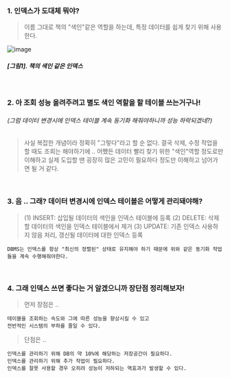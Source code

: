 ### 1. 인덱스가 도대체 뭐야?

> 이름 그대로 책의 "색인"같은 역할을 하는데, 특정 데이터를 쉽게 찾기 위해 사용한다.


![image](https://github.com/choichanhyeok/---/assets/68278903/358dd226-6ba2-454b-9968-c31daba15b8b)

##### [그림1]. 책의 색인 같은 인덱스



<br>

### 2. 아 조회 성능 올려주려고 별도 색인 역할을 할 테이블 쓰는거구나! 
###### (그럼 데이터 변경시에 인덱스 테이블 계속 동기화 해줘야하니까 성능 하락되겠네?)

> 사실 복잡한 개념이라 정확히 "그렇다"라고 할 순 없다. 결국 삭제, 수정 작업을 할 때도 조회는 해야하기에 ..
> 어쨌든 데이터 빨리 찾기 위한 "색인"역할 정도로만 이해하고 실제 도입할 땐 굉장히 많은 고민이 필요하다 정도만
> 이해하고 넘어가면 될 거 같다.



<br>

### 3. 음 .. 그래? 데이터 변경시에 인덱스 테이블은 어떻게 관리돼야해?

> (1) INSERT: 삽입될 데이터의 색인을 인덱스 테이블에 등록
> (2) DELETE: 삭제할 데이터의 색인을 인덱스 테이블에서 제거
> (3) UPDATE: 기존 인덱스 사용하지 않음 처리, 갱신될 데이터에 대한 인덱스 등록

```
DBMS는 인덱스를 항상 "최신의 정렬된" 상태로 유지해야 하기 때문에 위와 같은 동기화 작업들을 계속 수행해줘야한다.
```

<br>

### 4. 그래 인덱스 쓰면 좋다는 거 알겠으니까 장단점 정리해보자!

> 먼저 장점은 ..
```
테이블을 조회하는 속도와 그에 따른 성능을 향상시킬 수 있고
전반적인 시스템의 부하를 줄일 수 있다.
```

> 단점은 ..
```
인덱스를 관리하기 위해 DB의 약 10%에 해당하는 저장공간이 필요하다.
인덱스를 관리하기 위해 추가 작업이 필요하다.
인덱스를 잘못 사용할 경우 오히려 성능이 저하되는 역효과가 발생할 수 있다.
```
